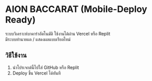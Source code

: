 
# AION BACCARAT (Mobile-Deploy Ready)

ระบบวิเคราะห์บาคาร่าอัตโนมัติ ใช้งานได้ผ่าน Vercel หรือ Replit  
มีระบบทำนายผล / แสดงผลแบบเรียลไทม์

## วิธีใช้งาน
1. นำโปรเจกต์นี้ไปใส่ GitHub หรือ Replit
2. Deploy ขึ้น Vercel ได้ทันที
